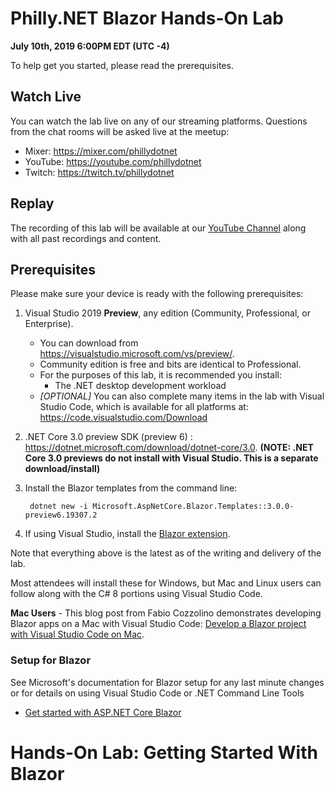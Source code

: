 # Philly.<span>NET</span> Blazor Hands-On Lab

**July 10th, 2019 6:00PM EDT (UTC -4)**

To help get you started, please read the prerequisites.

## Watch Live
You can watch the lab live on any of our streaming platforms.  Questions from the chat rooms will be asked live at the meetup:
- Mixer: https://mixer.com/phillydotnet
- YouTube: https://youtube.com/phillydotnet
- Twitch: https://twitch.tv/phillydotnet

## Replay
The recording of this lab will be available at our [YouTube Channel](https://youtube.com/phillydotnet) along with all past recordings and content.

## Prerequisites
Please make sure your device is ready with the following prerequisites:
1. Visual Studio 2019 **Preview**, any edition (Community, Professional, or Enterprise).
    - You can download from https://visualstudio.microsoft.com/vs/preview/.
    - Community edition is free and bits are identical to Professional.
    - For the purposes of this lab, it is recommended you install:
        - The .NET desktop development workload
    - *[OPTIONAL]* You can also complete many items in the lab with Visual Studio Code, which is available for all platforms at: https://code.visualstudio.com/Download

1. .NET Core 3.0 preview SDK (preview 6) : https://dotnet.microsoft.com/download/dotnet-core/3.0. **(NOTE:  .NET Core 3.0 previews do not install with Visual Studio.  This is a separate download/install)**

1. Install the Blazor templates from the command line:

        dotnet new -i Microsoft.AspNetCore.Blazor.Templates::3.0.0-preview6.19307.2

1. If using Visual Studio, install the [Blazor extension](https://marketplace.visualstudio.com/items?itemName=aspnet.blazor).

Note that everything above is the latest as of the writing and delivery of the lab.

Most attendees will install these for Windows, but Mac and Linux users can follow along with the C# 8 portions using Visual Studio Code.

**Mac Users** - This blog post from Fabio Cozzolino demonstrates developing Blazor apps on a Mac with Visual Studio Code: [Develop a Blazor project with Visual Studio Code on Mac](http://www.fabiocozzolino.eu/develop-blazor-project-visual-studio-code-mac/).

### Setup for Blazor
See Microsoft's documentation for Blazor setup for any last minute changes or for details on using Visual Studio Code or .NET Command Line Tools

- [Get started with ASP.NET Core Blazor](https://docs.microsoft.com/en-us/aspnet/core/blazor/get-started?view=aspnetcore-3.0&tabs=visual-studio)   

# Hands-On Lab: Getting Started With Blazor






[//]: # (Part II Content Below Here)